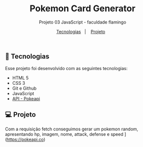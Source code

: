 <h1 align="center"> Pokemon Card Generator </h1>

<p align="center">
Projeto 03 JavaScript - faculdade flamingo
</p>

<p align="center">
  <a href="#-tecnologias">Tecnologias</a>&nbsp;&nbsp;&nbsp;|&nbsp;&nbsp;&nbsp;
  <a href="#-projeto">Projeto</a>&nbsp;&nbsp;&nbsp;
</p>

<br>


## 🚀 Tecnologias

Esse projeto foi desenvolvido com as seguintes tecnologias:

- HTML 5
- CSS 3
- Git e Github
- JavaScript
- [API - Pokeapi](https://pokeapi.co)

## 💻 Projeto

Com a requisição fetch conseguimos gerar um pokemon random, apresentando hp, imagem, nome, attack, defense e speed
](https://pokeapi.co)
